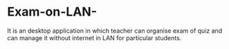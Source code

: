 # Exam-on-LAN-

It is an desktop application in which teacher can organise exam of quiz and can manage it without internet in LAN for particular students.   
